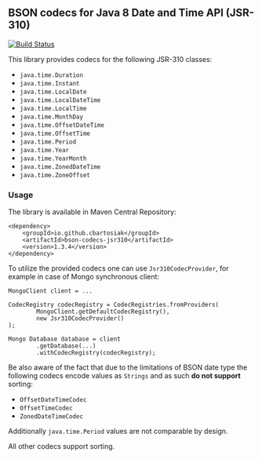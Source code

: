 ## BSON codecs for Java 8 Date and Time API (JSR-310)

[![Build Status](https://travis-ci.org/cbartosiak/bson-codecs-jsr310.svg?branch=1.3.4)](https://travis-ci.org/cbartosiak/bson-codecs-jsr310)

This library provides codecs for the following JSR-310 classes:
* `java.time.Duration`
* `java.time.Instant`
* `java.time.LocalDate`
* `java.time.LocalDateTime`
* `java.time.LocalTime`
* `java.time.MonthDay`
* `java.time.OffsetDateTime`
* `java.time.OffsetTime`
* `java.time.Period`
* `java.time.Year`
* `java.time.YearMonth`
* `java.time.ZonedDateTime`
* `java.time.ZoneOffset`

### Usage

The library is available in Maven Central Repository:
```
<dependency>
    <groupId>io.github.cbartosiak</groupId>
    <artifactId>bson-codecs-jsr310</artifactId>
    <version>1.3.4</version>
</dependency>
```

To utilize the provided codecs one can use `Jsr310CodecProvider`, for example
in case of Mongo synchronous client:

```
MongoClient client = ...
```
```
CodecRegistry codecRegistry = CodecRegistries.fromProviders(
        MongoClient.getDefaultCodecRegistry(),
        new Jsr310CodecProvider()
);
```
```
Mongo Database database = client
        .getDatabase(...)
        .withCodecRegistry(codecRegistry);
```

Be also aware of the fact that due to the limitations of BSON date type the
following codecs encode values as `Strings` and as such **do not support**
sorting:
* `OffsetDateTimeCodec`
* `OffsetTimeCodec`
* `ZonedDateTimeCodec`

Additionally `java.time.Period` values are not comparable by design.

All other codecs support sorting.
